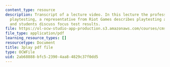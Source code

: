 ```yaml
---
content_type: resource
description: Transcript of a lecture video. In this lecture the professors discuss
  playtesting, a representative from Riot Games describes playtesting at her company,
  and students discuss focus test results.
file: https://ol-ocw-studio-app-production.s3.amazonaws.com/courses/cms-611j-creating-video-games-fall-2014/2ab68888bfc523904aa84829c37f0dd5_xQANWfUYeNg.pdf
file_type: application/pdf
learning_resource_types: []
resourcetype: Document
title: 3play pdf file
type: OCWFile
uid: 2ab68888-bfc5-2390-4aa8-4829c37f0dd5
---
```

